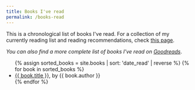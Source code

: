 ```yaml
---
title: Books I've read
permalink: /books-read
---
```


This is a chronological list of books I've read. For a collection of my currently reading list and reading recommendations, check [this page](/reading).

*You can also find a more complete list of books I've read on [Goodreads](https://www.goodreads.com/review/list/29886397-eduardo-klein?shelf=read)*.

<ul>
{% assign sorted_books = site.books | sort: 'date_read' | reverse %}
{% for book in sorted_books %}
  <li><!-- {% if book.date_read != nil %}{{ book.date_read }} - {% endif %} --><a href="{{ book.permalink }}">{{ book.title }}</a>, by {{ book.author }}</li>
{% endfor %}
</ul>